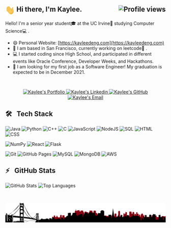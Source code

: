 
<h2>
	<img align="center" src="img/wave.gif" width="30px"> Hi there, I'm Kaylee. <img align="right" src="https://gpvc.arturio.dev/bikaylee" alt="Profile views">
</h2>
  
Hello! I'm a senior year student🎓 at the UC Irvine🏫  studying Computer Science💻 . 

- 😄 Personal Website: [https://kayleedeng.com](https://kayleedeng.com)
- 🌉 I am based in San Francisco, currently working on leetcode🌱 .
- 💻 I started coding since High School, and participated in different events like Oracle Conference, Developer Weeks, and Hackathons. 
- 🔭 I am looking for my first job as a Software Engineer! My graduation is expected to be in December 2021.

<br/>
<p align="center" >
<a href="https://kayleedeng.com/">
  <img alt="Kaylee's Portfolio" width="30px" src="https://cdn.jsdelivr.net/npm/simple-icons@v3/icons/googlechrome.svg" />
</a>
<a href="https://www.linkedin.com/in/bixia-d-880753122/">
  <img alt="Kaylee's Linkedin" width="30px" src="https://cdn.jsdelivr.net/npm/simple-icons@v3/icons/linkedin.svg" />
</a>
<a href="https://github.com/bikaylee">
  <img alt="Kaylee's GitHub" width="30px" src="https://cdn.jsdelivr.net/npm/simple-icons@v3/icons/github.svg" />
</a>
<a href="mailto:bixiadd@gmail.com">
  <img  alt="Kaylee's Email" width="30px" src="https://cdn.jsdelivr.net/npm/simple-icons@v3/icons/gmail.svg" />
</a>
</p>

## 🛠 &nbsp; Tech Stack

![Java](https://img.shields.io/badge/Java-%23007396.svg?logo=java&logoColor=white)
![Python](https://img.shields.io/badge/Python%20-%2314354C.svg?logo=python&logoColor=white)
![C++](https://img.shields.io/badge/C++%20-%2300599C.svg?logo=c%2B%2B&logoColor=white)
![C](https://img.shields.io/badge/C%20-%232370ED.svg?logo=c&logoColor=white)
![JavaScript](https://img.shields.io/badge/JavaScript%20-%23F7DF1E.svg?logo=javascript&logoColor=black)
![NodeJS](https://img.shields.io/badge/Node.js%20-%2343853D.svg?logo=node.js&logoColor=white)
![SQL](https://img.shields.io/badge/SQL%20-%23025E8C.svg?logo=amazon-dynamodb&logoColor=white)
![HTML](https://img.shields.io/badge/HTML%20-%23E34F26.svg?logo=html5&logoColor=white)
![CSS](https://img.shields.io/badge/CSS%20-%231572B6.svg?logo=css3&logoColor=white)


![NumPy](https://img.shields.io/badge/Numpy%20-%23013243.svg?logo=numpy)
![React](https://img.shields.io/badge/React%20-%2320232a.svg?logo=react)
![Flask](https://img.shields.io/badge/Flask-flask.svg?logo=flask&color=black)


![Git](https://img.shields.io/badge/Git-git.svg?logo=Git&color=white)
![GitHub Pages](https://img.shields.io/badge/GitHub%20Pages-%23327FC7.svg?logo=github&logoColor=white)
![MySQL](https://img.shields.io/badge/MySQL-%2300f.svg?logo=mysql&logoColor=white)
![MongoDB](https://img.shields.io/badge/MongoDB-%234ea94b.svg?logo=mongodb&logoColor=white)
![AWS](https://img.shields.io/badge/Amazon%20AWS-amazonaws.svg?logo=Amazon+AWS&color=red)


## ⚡️ &nbsp; GitHub Stats

![GitHub Stats](https://github-readme-stats.vercel.app/api?username=bikaylee&show_icons=true&include_all_commits=true&hide_border=true)
![Top Languages](https://github-readme-stats.vercel.app/api/top-langs/?username=bikaylee&layout=compact&hide_border=true)
	
	
<br/>

![footer](/img/sf.png)
	
	
	
<!--
## 📫 &nbsp; Get in Touch
### Hi there 👋

Here is Kaylee. 🔭 I’m currently doing leetcode.

### 🖥 Personal Website:
[kayleedeng.com](https://kayleedeng.com)


### 📫 How to reach me:
[bixiadd@gmail.com](mailto:bixiadd@gmail.com)


**bikaylee/bikaylee** is a ✨ _special_ ✨ repository because its `README.md` (this file) appears on your GitHub profile.

Here are some ideas to get you started:

- 🔭 I’m currently working on ...
- 🌱 I’m currently learning ...
- 👯 I’m looking to collaborate on ...
- 🤔 I’m looking for help with ...
- 💬 Ask me about ...
- 📫 How to reach me: ...
- 😄 Pronouns: ...
- ⚡ Fun fact: ...
-->
